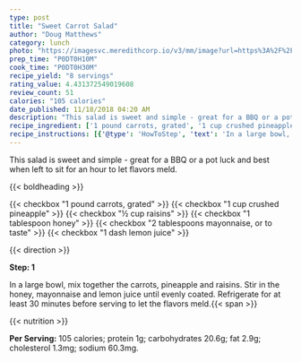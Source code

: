 ```yaml
---
type: post
title: "Sweet Carrot Salad"
author: "Doug Matthews"
category: lunch
photo: "https://imagesvc.meredithcorp.io/v3/mm/image?url=https%3A%2F%2Fimages.media-allrecipes.com%2Fuserphotos%2F2457392.jpg"
prep_time: "P0DT0H10M"
cook_time: "P0DT0H30M"
recipe_yield: "8 servings"
rating_value: 4.431372549019608
review_count: 51
calories: "105 calories"
date_published: 11/18/2018 04:20 AM
description: "This salad is sweet and simple - great for a BBQ or a pot luck and best when left to sit for an hour to let flavors meld."
recipe_ingredient: ['1 pound carrots, grated', '1 cup crushed pineapple', '½ cup raisins', '1 tablespoon honey', '2 tablespoons mayonnaise, or to taste', '1 dash lemon juice']
recipe_instructions: [{'@type': 'HowToStep', 'text': 'In a large bowl, mix together the carrots, pineapple and raisins. Stir in the honey, mayonnaise and lemon juice until evenly coated. Refrigerate for at least 30 minutes before serving to let the flavors meld.\n'}]
---
```


This salad is sweet and simple - great for a BBQ or a pot luck and best when left to sit for an hour to let flavors meld. 

{{< boldheading >}}

{{< checkbox "1 pound carrots, grated" >}}
{{< checkbox "1 cup crushed pineapple" >}}
{{< checkbox "½ cup raisins" >}}
{{< checkbox "1 tablespoon honey" >}}
{{< checkbox "2 tablespoons mayonnaise, or to taste" >}}
{{< checkbox "1 dash lemon juice" >}}


{{< direction >}}

**Step: 1**

In a large bowl, mix together the carrots, pineapple and raisins. Stir in the honey, mayonnaise and lemon juice until evenly coated. Refrigerate for at least 30 minutes before serving to let the flavors meld.{{< span >}}

{{< nutrition >}}

**Per Serving:** 105 calories; protein 1g; carbohydrates 20.6g; fat 2.9g; cholesterol 1.3mg; sodium 60.3mg.